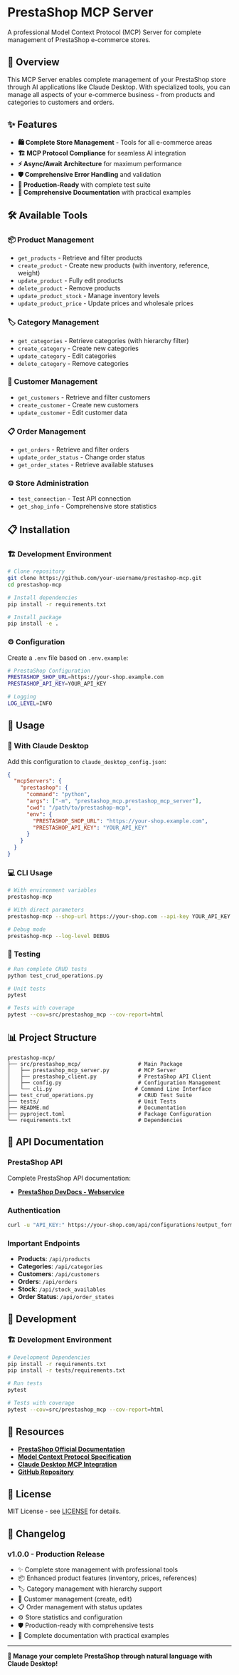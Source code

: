 # PrestaShop MCP Server

A professional Model Context Protocol (MCP) Server for complete management of PrestaShop e-commerce stores.

## 🚀 Overview

This MCP Server enables complete management of your PrestaShop store through AI applications like Claude Desktop. With specialized tools, you can manage all aspects of your e-commerce business - from products and categories to customers and orders.

## ✨ Features

- **🛍️ Complete Store Management** - Tools for all e-commerce areas
- **🏗️ MCP Protocol Compliance** for seamless AI integration
- **⚡ Async/Await Architecture** for maximum performance
- **🛡️ Comprehensive Error Handling** and validation
- **🔧 Production-Ready** with complete test suite
- **📖 Comprehensive Documentation** with practical examples

## 🛠️ Available Tools

### 📦 Product Management
- `get_products` - Retrieve and filter products
- `create_product` - Create new products (with inventory, reference, weight)
- `update_product` - Fully edit products
- `delete_product` - Remove products
- `update_product_stock` - Manage inventory levels
- `update_product_price` - Update prices and wholesale prices

### 🏷️ Category Management
- `get_categories` - Retrieve categories (with hierarchy filter)
- `create_category` - Create new categories
- `update_category` - Edit categories
- `delete_category` - Remove categories

### 👥 Customer Management
- `get_customers` - Retrieve and filter customers
- `create_customer` - Create new customers
- `update_customer` - Edit customer data

### 📋 Order Management
- `get_orders` - Retrieve and filter orders
- `update_order_status` - Change order status
- `get_order_states` - Retrieve available statuses

### ⚙️ Store Administration
- `test_connection` - Test API connection
- `get_shop_info` - Comprehensive store statistics

## 📋 Installation

### 🏗️ Development Environment

```bash
# Clone repository
git clone https://github.com/your-username/prestashop-mcp.git
cd prestashop-mcp

# Install dependencies
pip install -r requirements.txt

# Install package
pip install -e .
```

### ⚙️ Configuration

Create a `.env` file based on `.env.example`:

```bash
# PrestaShop Configuration
PRESTASHOP_SHOP_URL=https://your-shop.example.com
PRESTASHOP_API_KEY=YOUR_API_KEY

# Logging
LOG_LEVEL=INFO
```

## 🎯 Usage

### 🤖 With Claude Desktop

Add this configuration to `claude_desktop_config.json`:

```json
{
  "mcpServers": {
    "prestashop": {
      "command": "python",
      "args": ["-m", "prestashop_mcp.prestashop_mcp_server"],
      "cwd": "/path/to/prestashop-mcp",
      "env": {
        "PRESTASHOP_SHOP_URL": "https://your-shop.example.com",
        "PRESTASHOP_API_KEY": "YOUR_API_KEY"
      }
    }
  }
}
```

### 💻 CLI Usage

```bash
# With environment variables
prestashop-mcp

# With direct parameters
prestashop-mcp --shop-url https://your-shop.com --api-key YOUR_API_KEY

# Debug mode
prestashop-mcp --log-level DEBUG
```

### 🧪 Testing

```bash
# Run complete CRUD tests
python test_crud_operations.py

# Unit tests
pytest

# Tests with coverage
pytest --cov=src/prestashop_mcp --cov-report=html
```

## 📊 Project Structure

```
prestashop-mcp/
├── src/prestashop_mcp/                  # Main Package
│   ├── prestashop_mcp_server.py         # MCP Server
│   ├── prestashop_client.py             # PrestaShop API Client
│   ├── config.py                        # Configuration Management
│   └── cli.py                          # Command Line Interface
├── test_crud_operations.py              # CRUD Test Suite
├── tests/                               # Unit Tests
├── README.md                            # Documentation
├── pyproject.toml                       # Package Configuration
└── requirements.txt                     # Dependencies
```

## 📖 API Documentation

### PrestaShop API

Complete PrestaShop API documentation:
- **[PrestaShop DevDocs - Webservice](https://devdocs.prestashop-project.org/8/webservice/)**

### Authentication

```bash
curl -u "API_KEY:" https://your-shop.com/api/configurations?output_format=JSON
```

### Important Endpoints

- **Products**: `/api/products`
- **Categories**: `/api/categories`
- **Customers**: `/api/customers`
- **Orders**: `/api/orders`
- **Stock**: `/api/stock_availables`
- **Order Status**: `/api/order_states`

## 🧪 Development

### 🏗️ Development Environment

```bash
# Development Dependencies
pip install -r requirements.txt
pip install -r tests/requirements.txt

# Run tests
pytest

# Tests with coverage
pytest --cov=src/prestashop_mcp --cov-report=html
```

## 📖 Resources

- **[PrestaShop Official Documentation](https://devdocs.prestashop-project.org/)**
- **[Model Context Protocol Specification](https://modelcontextprotocol.io/)**
- **[Claude Desktop MCP Integration](https://docs.anthropic.com/)**
- **[GitHub Repository](https://github.com/your-username/prestashop-mcp)**

## 📄 License

MIT License - see [LICENSE](LICENSE) for details.

## 📝 Changelog

### v1.0.0 - Production Release
- ✨ Complete store management with professional tools
- 📦 Enhanced product features (inventory, prices, references)
- 🏷️ Category management with hierarchy support
- 👥 Customer management (create, edit)
- 📋 Order management with status updates
- ⚙️ Store statistics and configuration
- 🛡️ Production-ready with comprehensive tests
- 📖 Complete documentation with practical examples

---

**🎯 Manage your complete PrestaShop through natural language with Claude Desktop!**